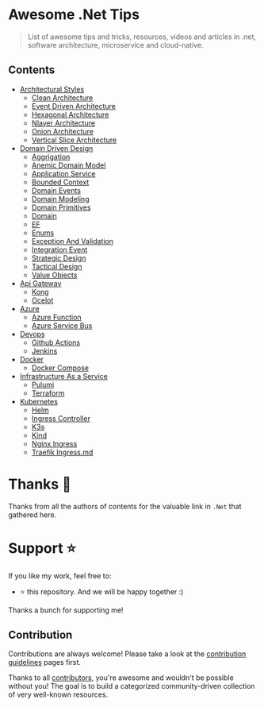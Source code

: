 # Awesome .Net Tips

> List of awesome tips and tricks, resources, videos and articles in .net, software architecture, microservice and cloud-native.

## Contents

- [Architectural Styles]()
  - [Clean Architecture](architectural-design/clean-architecture.md)
  - [Event Driven Architecture](architectural-design/event-driven-architecture.md)
  - [Hexagonal Architecture](architectural-design/hexagonal-architecture.md)
  - [Nlayer Architecture](architectural-design/nlayer-architecture.md)
  - [Onion Architecture](architectural-design/onion-architecture.md)
  - [Vertical Slice Architecture](architectural-design/vertical-slice-architecture.md)
- [Domain Driven Design](domain-driven-design/domain-driven-design.md)
  - [Aggrigation](domain-driven-design/aggregation.md)
  - [Anemic Domain Model](domain-driven-design/anemic-domain-model.md)
  - [Application Service](domain-driven-design/application-service.md)
  - [Bounded Context](domain-driven-design/bounded-context.md)
  - [Domain Events](domain-driven-design/domain-events.md)
  - [Domain Modeling](domain-driven-design/domain-modeling.md)
  - [Domain Primitives](domain-driven-design/domain-primitives.md)
  - [Domain](domain-driven-design/domain.md)
  - [EF](domain-driven-design/ef.md)
  - [Enums](domain-driven-design/enums.md)
  - [Exception And Validation](domain-driven-design/exception-and-validation.md)
  - [Integration Event](domain-driven-design/integration-event.md)
  - [Strategic Design](domain-driven-design/strategic-design.md)
  - [Tactical Design](domain-driven-design/tactical-design.md)
  - [Value Objects](domain-driven-design/value-objects.md)
- [Api Gateway](api-gateway/api-gateway.md)
  - [Kong](api-gateway/kong.md)
  - [Ocelot](api-gateway/ocelot.md)
- [Azure](azure/azure.md)  
  - [Azure Function](azure/azure-function.md)
  - [Azure Service Bus](azure/azure-service-bus.md)
- [Devops](devops/azure-devops.md)
  - [Github Actions](devops/github-actions.md)  
  - [Jenkins](devops/jenkins.md)  
- [Docker](docker/docker.md)  
  - [Docker Compose](docker/docker-compose.md) 
- [Infrastructure As a Service](infrastructure-as-a-service/infrastructure-as-a-service.md) 
    - [Pulumi](infrastructure-as-a-service/pulumi.md) 
    - [Terraform](infrastructure-as-a-service/terraform.md) 
- [Kubernetes](kubernetes/kubernetes.md)    
  - [Helm](kubernetes/helm.md) 
  - [Ingress Controller](kubernetes/ingress-controller.md) 
  - [K3s](kubernetes/k3s.md) 
  - [Kind](kubernetes/kind.md) 
  - [Nginx Ingress](kubernetes/nginx-ingress.md) 
  - [Traefik Ingress.md](kubernetes/traefik-ingress.md) 
  
# Thanks :pray:
Thanks from all the authors of contents for the valuable link in `.Net` that gathered here.

# Support ⭐
If you like my work, feel free to:

- ⭐ this repository. And we will be happy together :)


Thanks a bunch for supporting me!

## Contribution

Contributions are always welcome! Please take a look at the [contribution guidelines](https://github.com/meysamhadeli/awesome-dotnet-tips/blob/main/contributing.md) pages first.

Thanks to all [contributors](https://github.com/meysamhadeli/awesome-dotnet-tips/graphs/contributors), you're awesome and wouldn't be possible without you! The goal is to build a categorized community-driven collection of very well-known resources.
